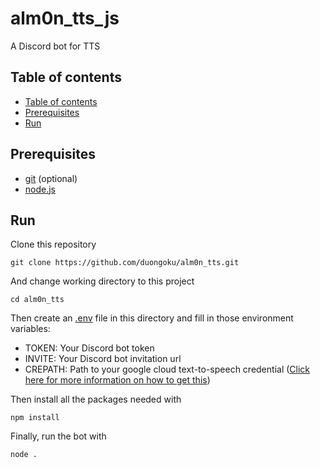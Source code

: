 # alm0n_tts_js
A Discord bot for TTS

## Table of contents
  - [Table of contents](#table-of-contents)
  - [Prerequisites](#prerequisites)
  - [Run](#run)

## Prerequisites
- [git](https://git-scm.com/downloads) (optional)
- [node.js](https://nodejs.org/en/download/)

## Run
Clone this repository
```
git clone https://github.com/duongoku/alm0n_tts.git
```
And change working directory to this project
```
cd alm0n_tts
```
Then create an [.env](https://gist.github.com/ericelliott/4152984) file in this directory and fill in those environment variables:
- TOKEN: Your Discord bot token
- INVITE: Your Discord bot invitation url
- CREPATH: Path to your google cloud text-to-speech credential ([Click here for more information on how to get this](https://cloud.google.com/text-to-speech/docs/libraries#cloud-console))

Then install all the packages needed with
```
npm install
```
Finally, run the bot with
```
node .
```
